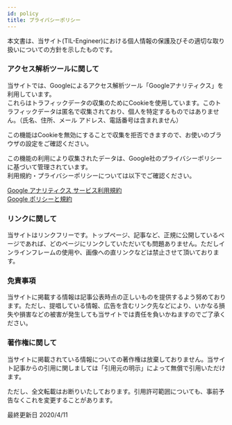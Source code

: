 ```yaml
---
id: policy
title: プライバシーポリシー
---
```


本文書は、当サイト(TIL-Engineer)における個人情報の保護及びその適切な取り扱いについての方針を示したものです。

### アクセス解析ツールに関して
当サイトでは、Googleによるアクセス解析ツール「Googleアナリティクス」を利用しています。  
これらはトラフィックデータの収集のためにCookieを使用しています。このトラフィックデータは匿名で収集されており、個人を特定するものではありません。（氏名、住所、メール アドレス、電話番号は含まれません）

この機能はCookieを無効にすることで収集を拒否できますので、お使いのブラウザの設定をご確認ください。

この機能の利用により収集されたデータは、Google社のプライバシーポリシーに基づいて管理されています。  
利用規約・プライバシーポリシーについては以下でご確認ください。

[Google アナリティクス サービス利用規約](https://www.google.co.jp/analytics/terms/jp.html)  
[Google ポリシーと規約](https://policies.google.com/)

### リンクに関して
当サイトはリンクフリーです。トップページ、記事など、正規に公開しているページであれば、どのページにリンクしていただいても問題ありません。ただしインラインフレームの使用や、画像への直リンクなどは禁止させて頂いております。

### 免責事項
当サイトに掲載する情報は記事公表時点の正しいものを提供するよう努めております。ただし、提唱している情報、広告を含むリンク先などにより、いかなる損失や損害などの被害が発生しても当サイトでは責任を負いかねますのでご了承ください。

### 著作権に関して
当サイトに掲載されている情報についての著作権は放棄しておりません。当サイト記事からの引用に関しましては「引用元の明示」によって無償で引用いただけます。

ただし、全文転載はお断りいたしております。引用許可範囲についても、事前予告なくこれを変更することがあります。

最終更新日 2020/4/11